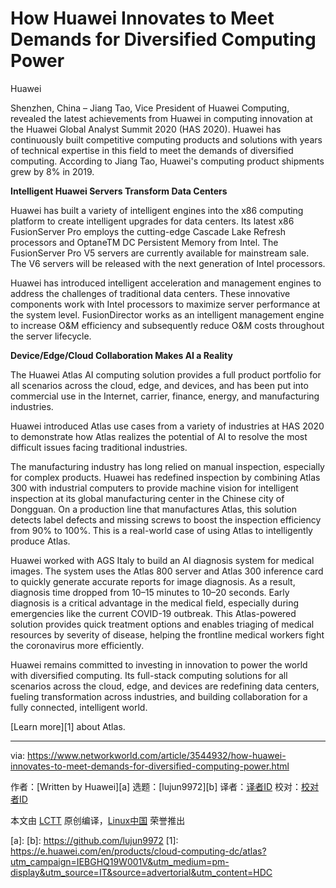 [#]: collector: (lujun9972)
[#]: translator: ( )
[#]: reviewer: ( )
[#]: publisher: ( )
[#]: url: ( )
[#]: subject: (How Huawei Innovates to Meet Demands for Diversified Computing Power)
[#]: via: (https://www.networkworld.com/article/3544932/how-huawei-innovates-to-meet-demands-for-diversified-computing-power.html)
[#]: author: (Written by Huawei )

How Huawei Innovates to Meet Demands for Diversified Computing Power
======

Huawei

Shenzhen, China – Jiang Tao, Vice President of Huawei Computing, revealed the latest achievements from Huawei in computing innovation at the Huawei Global Analyst Summit 2020 (HAS 2020). Huawei has continuously built competitive computing products and solutions with years of technical expertise in this field to meet the demands of diversified computing. According to Jiang Tao, Huawei's computing product shipments grew by 8% in 2019.

**Intelligent Huawei Servers Transform Data Centers**

Huawei has built a variety of intelligent engines into the x86 computing platform to create intelligent upgrades for data centers. Its latest x86 FusionServer Pro employs the cutting-edge Cascade Lake Refresh processors and OptaneTM DC Persistent Memory from Intel. The FusionServer Pro V5 servers are currently available for mainstream sale. The V6 servers will be released with the next generation of Intel processors.

Huawei has introduced intelligent acceleration and management engines to address the challenges of traditional data centers. These innovative components work with Intel processors to maximize server performance at the system level. FusionDirector works as an intelligent management engine to increase O&amp;M efficiency and subsequently reduce O&amp;M costs throughout the server lifecycle.

**Device/Edge/Cloud Collaboration Makes AI a Reality**

The Huawei Atlas AI computing solution provides a full product portfolio for all scenarios across the cloud, edge, and devices, and has been put into commercial use in the Internet, carrier, finance, energy, and manufacturing industries.

Huawei introduced Atlas use cases from a variety of industries at HAS 2020 to demonstrate how Atlas realizes the potential of AI to resolve the most difficult issues facing traditional industries.

The manufacturing industry has long relied on manual inspection, especially for complex products. Huawei has redefined inspection by combining Atlas 300 with industrial computers to provide machine vision for intelligent inspection at its global manufacturing center in the Chinese city of Dongguan. On a production line that manufactures Atlas, this solution detects label defects and missing screws to boost the inspection efficiency from 90% to 100%. This is a real-world case of using Atlas to intelligently produce Atlas.

Huawei worked with AGS Italy to build an AI diagnosis system for medical images. The system uses the Atlas 800 server and Atlas 300 inference card to quickly generate accurate reports for image diagnosis. As a result, diagnosis time dropped from 10–15 minutes to 10–20 seconds. Early diagnosis is a critical advantage in the medical field, especially during emergencies like the current COVID-19 outbreak. This Atlas-powered solution provides quick treatment options and enables triaging of medical resources by severity of disease, helping the frontline medical workers fight the coronavirus more efficiently.

Huawei remains committed to investing in innovation to power the world with diversified computing. Its full-stack computing solutions for all scenarios across the cloud, edge, and devices are redefining data centers, fueling transformation across industries, and building collaboration for a fully connected, intelligent world.

[Learn more][1] about Atlas.

--------------------------------------------------------------------------------

via: https://www.networkworld.com/article/3544932/how-huawei-innovates-to-meet-demands-for-diversified-computing-power.html

作者：[Written by Huawei][a]
选题：[lujun9972][b]
译者：[译者ID](https://github.com/译者ID)
校对：[校对者ID](https://github.com/校对者ID)

本文由 [LCTT](https://github.com/LCTT/TranslateProject) 原创编译，[Linux中国](https://linux.cn/) 荣誉推出

[a]: 
[b]: https://github.com/lujun9972
[1]: https://e.huawei.com/en/products/cloud-computing-dc/atlas?utm_campaign=IEBGHQ19W001V&utm_medium=pm-display&utm_source=IT&source=advertorial&utm_content=HDC
